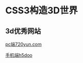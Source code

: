 # CSS3构造3D世界

## 3d优秀网站

[pc端720yun.com](https://720yun.com/)

[手机端h5doo](http://www.h5doo.com/)



